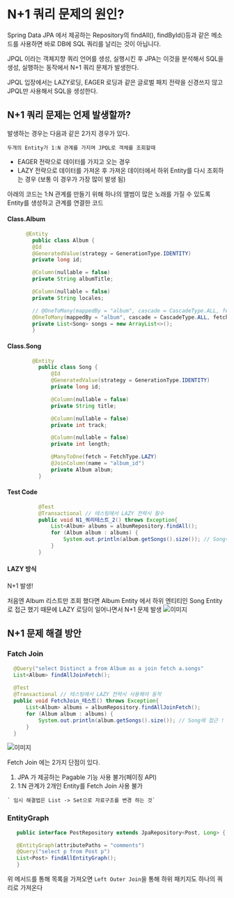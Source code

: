 
# N+1 쿼리 문제의 원인?

  Spring Data JPA 에서 제공하는 Repository의 findAll(), findById()등과 같은 메소드를 사용하면 바로 DB에 SQL 쿼리를 날리는 것이 아닙니다.
  
  JPQL 이라는 객체지향 쿼리 언어를 생성, 실행시킨 후 JPA는 이것을 분석해서 SQL을 생성, 실행하는 동작에서 N+1 쿼리 문제가 발생한다.
  
  JPQL 입장에서는 LAZY로딩, EAGER 로딩과 같은 글로벌 패치 전략을 신경쓰지 않고 JPQL만 사용해서 SQL을 생성한다.
  
  
  
 ## N+1 쿼리 문제는 언제 발생할까?
 
 발생하는 경우는 다음과 같은 2가지 경우가 있다.
 
 `두개의 Entity가 1:N 관계를 가지며 JPQL로 객체를 조회할때`
 
 - EAGER 전략으로 데이터를 가지고 오는 경우
 - LAZY 전략으로 데이터를 가져온 후 가져온 데이터에서 하위 Entity를 다시 조회하는 경우 (보통 이 경우가 가장 많이 발생 됨)
 
 
  아래의 코드는 1:N 관계를 만들기 위해 하나의 앨범이 많은 노래를 가질 수 있도록 Entity를 생성하고 관계를 연결한 코드
 
  #### Class.Album
  ~~~java 
        @Entity
          public class Album {
          @Id
          @GeneratedValue(strategy = GenerationType.IDENTITY)
          private long id;

          @Column(nullable = false)
          private String albumTitle;

          @Column(nullable = false)
          private String locales;

          // @OneToMany(mappedBy = "album", cascade = CascadeType.ALL, fetch = FetchType.EAGER) // 
          @OneToMany(mappedBy = "album", cascade = CascadeType.ALL, fetch = FetchType.LAZY) // 
          private List<Song> songs = new ArrayList<>();
          }
  ~~~        
  #### Class.Song
  ~~~java
          @Entity
            public class Song {
                @Id
                @GeneratedValue(strategy = GenerationType.IDENTITY)
                private long id;

                @Column(nullable = false)
                private String title;

                @Column(nullable = false)
                private int track;

                @Column(nullable = false)
                private int length;

                @ManyToOne(fetch = FetchType.LAZY)
                @JoinColumn(name = "album_id")
                private Album album;
            }
 ~~~           
            
#### Test Code
~~~java
          @Test
          @Transactional // 테스팅에서 LAZY 전략시 필수
          public void N1_쿼리테스트_2() throws Exception{
              List<Album> albums = albumRepository.findAll();
              for (Album album : albums) {
                  System.out.println(album.getSongs().size()); // Song에 접근 !
              }
          }
~~~            
#### LAZY 방식

   N+1 발생!
   
   처음엔 Album 리스트만 조회 했다면 Album Entity 에서 하위 엔티티인 Song Entity로 접근 했기 때문에 LAZY 로딩이 일어나면서 N+1 문제 발생
  ![이미지](https://wwlee94.github.io/static/a862e7a46a9b1e5d0c728276a25b79ec/1d69c/lazy-2.png)
  
  
  
  
## N+1 문제 해결 방안

  ### Fatch Join
  ~~~java
    @Query("select Distinct a from Album as a join fetch a.songs"
    List<Album> findAllJoinFetch();
    
    @Test
    @Transactional // 테스팅에서 LAZY 전략시 사용해야 동작
    public void FetchJoin_테스트() throws Exception{
        List<Album> albums = albumRepository.findAllJoinFetch();
        for (Album album : albums) {
            System.out.println(album.getSongs().size()); // Song에 접근 !
        }
    }
  ~~~  
   ![이미지](https://wwlee94.github.io/static/f70753372a0f56ab5dbfeab63a3093e6/1d69c/fetch-join.png)
   
   Fetch Join 에는 2가지 단점이 있다.
   
   1. JPA 가 제공하는 Pagable 기능 사용 불가(페이징 API)
   2. 1:N 관계가 2개인 Entity를 Fetch Join 사용 불가

    ` 임시 해결법은 List -> Set으로 자료구조를 변경 하는 것`
    
    
 ### EntityGraph
 ~~~java
    public interface PostRepository extends JpaRepository<Post, Long> {

    @EntityGraph(attributePaths = "comments")
    @Query("select p from Post p")
    List<Post> findAllEntityGraph();
    }
 ~~~   
  위 메서드를 통해 목록을 가져오면 `Left Outer Join`을 통해 하위 패키지도 하나의 쿼리로 가져온다
  
